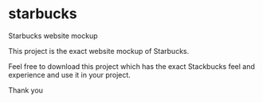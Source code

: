 # starbucks

Starbucks website mockup

This project is the exact website mockup of Starbucks.

Feel free to download this project which has the exact Stackbucks feel and experience and use it in your project.

Thank you
